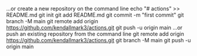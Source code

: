 …or create a new repository on the command line
echo "# actions" >> README.md
git init
git add README.md
git commit -m "first commit"
git branch -M main
git remote add origin https://github.com/kendallmark3/actions.git
git push -u origin main
…or push an existing repository from the command line
git remote add origin https://github.com/kendallmark3/actions.git
git branch -M main
git push -u origin main